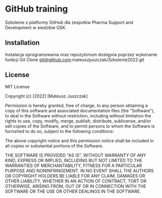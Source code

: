# GitHub training
Szkolenie z platformy GitHub dla zespołów Pharma Support and Development w siedzibie GSK.

## Installation
Instalacja oprogramowania oraz repozytorium dostępna poprzez wykonanie funkcji Git Clone 
git@github.com:mateuszjuszczak/Szkolenie2022.git

## License
MIT License

Copyright (c) [2022] [Mateusz Juszczak]

Permission is hereby granted, free of charge, to any person obtaining a copy
of this software and associated documentation files (the "Software"), to deal
in the Software without restriction, including without limitation the rights
to use, copy, modify, merge, publish, distribute, sublicense, and/or sell
copies of the Software, and to permit persons to whom the Software is
furnished to do so, subject to the following conditions:

The above copyright notice and this permission notice shall be included in all
copies or substantial portions of the Software.

THE SOFTWARE IS PROVIDED "AS IS", WITHOUT WARRANTY OF ANY KIND, EXPRESS OR
IMPLIED, INCLUDING BUT NOT LIMITED TO THE WARRANTIES OF MERCHANTABILITY,
FITNESS FOR A PARTICULAR PURPOSE AND NONINFRINGEMENT. IN NO EVENT SHALL THE
AUTHORS OR COPYRIGHT HOLDERS BE LIABLE FOR ANY CLAIM, DAMAGES OR OTHER
LIABILITY, WHETHER IN AN ACTION OF CONTRACT, TORT OR OTHERWISE, ARISING FROM,
OUT OF OR IN CONNECTION WITH THE SOFTWARE OR THE USE OR OTHER DEALINGS IN THE
SOFTWARE.